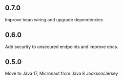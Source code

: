 ## 0.7.0

Improve bean wiring and upgrade dependencies

## 0.6.0

Add security to unsecured endpoints and improve docs.

## 0.5.0

Move to Java 17, Micronaut from Java 8 Jackson/Jersey